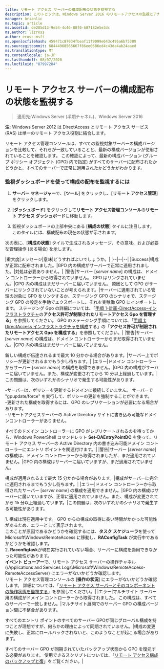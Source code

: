 ```yaml
---
title: リモート アクセス サーバーの構成配布の状態を監視する
description: このトピックは、Windows Server 2016 のリモートアクセスの監視とアカウンティングに関するガイドの一部です。
manager: brianlic
ms.topic: article
ms.assetid: de285d13-9e54-4c46-88f0-607182e5e3dc
ms.author: lizross
author: eross-msft
ms.openlocfilehash: 459471c87034fbeaf11f9099e643c495a6b75389
ms.sourcegitcommit: 68444968565667f86ee0586ed4c43da4ab24aaed
ms.translationtype: MT
ms.contentlocale: ja-JP
ms.lasthandoff: 08/07/2020
ms.locfileid: "87997284"
---
```

# <a name="monitor-the-configuration-distribution-status-of-the-remote-access-server"></a>リモート アクセス サーバーの構成配布の状態を監視する

>適用先:Windows Server (半期チャネル)、Windows Server 2016

**注:** Windows Server 2012 は DirectAccess とリモート アクセス サービス (RAS) は単一のリモート アクセス役割に結合します。

リモート アクセス管理コンソールは、すべての監視対象サーバーの構成バージョンを比較して、それらが一致していることと、最新の構成バージョンが使用されていることを確認します。 この確認によって、最新の構成バージョン (グループ ポリシー オブジェクト (GPO) 内で指定) がすべてのサーバーに配布されたかどうかと、すべてのサーバーで正常に適用されたかどうかがわかります。

### <a name="to-use-the-monitoring-dashboard-to-monitor-the-configuration-distribution"></a>監視ダッシュボードを使って構成の配布を監視するには

1.  **サーバー マネージャー**で、[**ツール**] をクリックし、[**リモート アクセス管理**] をクリックします。

2.  [**ダッシュボード**] をクリックして**リモート アクセス管理コンソール**の**リモート アクセス ダッシュボード**に移動します。

3.  監視ダッシュボードの上部中央にある [**構成の状態**] タイルに注目します。 このタイルには、構成配布の現在の状態が示されます。

次の表に、[**構成の状態**] タイルで生成されるメッセージ、その意味、および必要な管理操作 (ある場合) を示します。

|重大度|メッセージ|意味|どうすればよいでしょうか。|
|--|--|--|
|Success|構成が正常に配布されました。|GPO 内の構成がサーバーで正常に適用されました。|対処は必要ありません。|
|警告|サーバー [*server name*] の構成は、ドメイン コントローラーから取得されていません。 GPO はリンクされていません。|GPO 内の構成はまだサーバーに届いていません。 原因として GPO がサーバーにリンクされていないことが考えられます。|サーバーに適用されている管理の対象に GPO をリンクするか、ステージング GPO のシナリオで、ステージング GPO の設定を手動でエクスポートし、それを実稼働 GPO にインポートします。 ステージング Gpo の詳細については、「[手順 1-計画-DirectAccess-インフラストラクチャ](../../directaccess/single-server-advanced/da-adv-plan-s1-infrastructure.md)の**アクセス許可が制限されたリモートアクセス Gpo を管理する**」を参照してください。 GPO のステージング手順については、「[手順 1: DirectAccess インフラストラクチャを構成](../../directaccess/single-server-advanced/da-adv-configure-s1-infrastructure.md)する」の「**アクセス許可が制限されたリモートアクセス Gpo を構成する**」を参照してください。|
|警告|サーバー [*server name*] の構成は、ドメイン コントローラーからまだ取得されていません。|GPO 内の構成はまだサーバーに届いていません。<p>新しい構成が伝達されるまで最大 10 分かかる場合があります。|サーバー上でポリシーが更新されるまでもう少し待ちます。|
|エラー|ドメイン コントローラーからサーバー [*server name*] の構成を取得できません。|GPO 内の構成がサーバーに届いていません。また、構成が変更されてから 10 分以上経過しています。|この問題は、次のいずれかのシナリオで発生する可能性があります。<p>-サーバーは、ポリシーを更新するドメインに接続していません。 サーバーで "gpupdate/force" を実行して、ポリシーの更新を強制することができます。<br />-更新された構成を取得するには、GPO のレプリケーションが必要になる場合があります。<br />-リモートアクセスサーバーの Active Directory サイトに書き込み可能なドメインコントローラーがありません。<p>すべてのドメイン コントローラーに GPO がレプリケートされるのを待ってから、Windows PowerShell コマンドレット **Set-DAEntryPointDC** を使って、リモート アクセス サーバーの Active Directory 内の書き込み可能ドメイン コントローラーにエントリ ポイントを関連付けます。|
|警告|サーバー [*server name*] の構成は、ドメイン コントローラーから取得されましたが、まだ適用されていません。|GPO 内の構成はサーバーに届いていますが、まだ適用されていません。<p>構成が適用されるまで最大 15 分かかる場合があります。|構成がサーバーに完全に適用されるまでもう少し待ちます。|
|エラー|ドメイン コントローラーから取得されたサーバー [*server name*] の構成を適用できません。|GPO 内の構成はサーバーに届いていますが、正常に適用されていません。また、構成が変更されてから 15 分以上経過しています。|この問題は、次のいずれかのシナリオで発生する可能性があります。<p>1. 構成は現在適用中です。 GPO からの構成の取得に長い時間がかかった可能性があるため、エラーとして表示されます。<br />    このことが原因であるかどうかを確認するには、**タスク スケジューラ**を使って Microsoft\Windows\RemoteAccess に移動し、**RAConfigTask** が実行中であるかどうかを確認します。<br />2. **Raconfigtask**が現在実行されていない場合、サーバーに構成を適用できなかった可能性があります。<br />    **イベント ビューアー**で、リモート アクセス サーバーの操作チャネル (\Applications and Services Logs\Microsoft\Windows\RemoteAccess-RemoteAccessServer) にエラーがないかどうか確認します。<br />    リモート アクセス管理コンソールの [**操作の状況**] にエラーがないかどうか確認します。 詳細については、「[リモート アクセス サーバーとそのコンポーネントの操作状態を監視する](Monitor-the-operations-status-of-the-Remote-Access-server-and-its-components.md)」を参照してください。|
|エラー|マルチサイト サーバー用の構成がドメイン コントローラーから取得されました。 この構成は、すべてのサーバーで一致しません。|マルチサイト展開でのサーバー GPO の構成バージョン間に不整合があります。<p>すべてのエントリ ポイントのすべてのサーバー GPOが同じグローバル構成を持つことが理想ですが、何らかの理由によって同期されていません。|構成の変更に失敗し、正常にロールバックされないと、このようなことが起こる場合があります。<p>すべてのサーバー GPO が同期されていたバックアップ状態から GPO を復元する必要があります。 使用できるスクリプトについては、「[リモート アクセス構成のバックアップと復](https://gallery.technet.microsoft.com/Back-up-and-Restore-Remote-e157e6a6)」をご覧ください。|